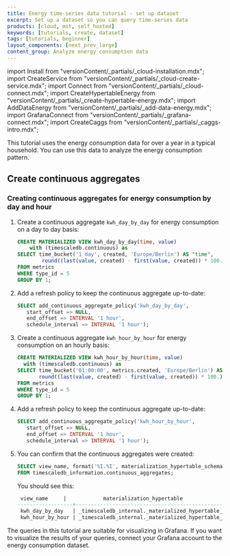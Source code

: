 ```yaml
---
title: Energy time-series data tutorial - set up dataset
excerpt: Set up a dataset so you can query time-series data
products: [cloud, mst, self_hosted]
keywords: [tutorials, create, dataset]
tags: [tutorials, beginner]
layout_components: [next_prev_large]
content_group: Analyze energy consumption data
---
```


import Install from "versionContent/_partials/_cloud-installation.mdx";
import CreateService from "versionContent/_partials/_cloud-create-service.mdx";
import Connect from "versionContent/_partials/_cloud-connect.mdx";
import CreateHypertableEnergy from "versionContent/_partials/_create-hypertable-energy.mdx";
import AddDataEnergy from "versionContent/_partials/_add-data-energy.mdx";
import GrafanaConnect from "versionContent/_partials/_grafana-connect.mdx";
import CreateCaggs from "versionContent/_partials/_caggs-intro.mdx";

<Collapsible heading="Sign up for Timescale">

<Install />

</Collapsible>

<Collapsible heading="Create a service">

<CreateService demoData={false} />

</Collapsible>

<Collapsible heading="Connect to your service">

<Connect />

</Collapsible>

<Collapsible heading="The dataset">

This tutorial uses the energy consumption data for over a year in a typical
household. You can use this data to analyze the energy consumption pattern.

<CreateHypertableEnergy />

<AddDataEnergy />

</Collapsible>

<Collapsible heading="Downsampling the data">

<CreateCaggs />

## Create continuous aggregates

<Procedure>

### Creating continuous aggregates for energy consumption by day and hour

1.  Create a continuous aggregate `kwh_day_by_day` for energy consumption on a
    day to day basis:

    ```sql
    CREATE MATERIALIZED VIEW kwh_day_by_day(time, value)
        with (timescaledb.continuous) as
    SELECT time_bucket('1 day', created, 'Europe/Berlin') AS "time",
            round((last(value, created) - first(value, created)) * 100.) / 100. AS value
    FROM metrics
    WHERE type_id = 5
    GROUP BY 1;
    ```

1.  Add a refresh policy to keep the continuous aggregate up-to-date:

     ```sql
     SELECT add_continuous_aggregate_policy('kwh_day_by_day',
        start_offset => NULL,
        end_offset => INTERVAL '1 hour',
        schedule_interval => INTERVAL '1 hour');
     ```

1.  Create a continuous aggregate `kwh_hour_by_hour` for energy consumption on
    an hourly basis:

    ```sql
    CREATE MATERIALIZED VIEW kwh_hour_by_hour(time, value)
      with (timescaledb.continuous) as
    SELECT time_bucket('01:00:00', metrics.created, 'Europe/Berlin') AS "time",
           round((last(value, created) - first(value, created)) * 100.) / 100. AS value
    FROM metrics
    WHERE type_id = 5
    GROUP BY 1;
    ```

1.  Add a refresh policy to keep the continuous aggregate up-to-date:

     ```sql
     SELECT add_continuous_aggregate_policy('kwh_hour_by_hour',
        start_offset => NULL,
        end_offset => INTERVAL '1 hour',
        schedule_interval => INTERVAL '1 hour');
     ```

1.  You can confirm that the continuous aggregates were created:

    ```sql
    SELECT view_name, format('%I.%I', materialization_hypertable_schema,materialization_hypertable_name) AS materialization_hypertable
    FROM timescaledb_information.continuous_aggregates;
    ```

    You should see this:

    ```sql
     view_name     |            materialization_hypertable
    ------------------+--------------------------------------------------
     kwh_day_by_day   | _timescaledb_internal._materialized_hypertable_2
     kwh_hour_by_hour | _timescaledb_internal._materialized_hypertable_3

    ```

</Procedure>

</Collapsible>

<Collapsible heading="Connect to Grafana">

The queries in this tutorial are suitable for visualizing in Grafana. If you
want to visualize the results of your queries, connect your Grafana account to
the energy consumption dataset.

<GrafanaConnect />

</Collapsible>

